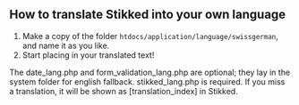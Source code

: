 How to translate Stikked into your own language
-----------------------------------------------

1. Make a copy of the folder `htdocs/application/language/swissgerman`, and name it as you like.
2. Start placing in your translated text!

The date_lang.php and form_validation_lang.php are optional; they lay in the system folder for english fallback. stikked_lang.php is required. If you miss a translation, it will be shown as [translation_index] in Stikked.
